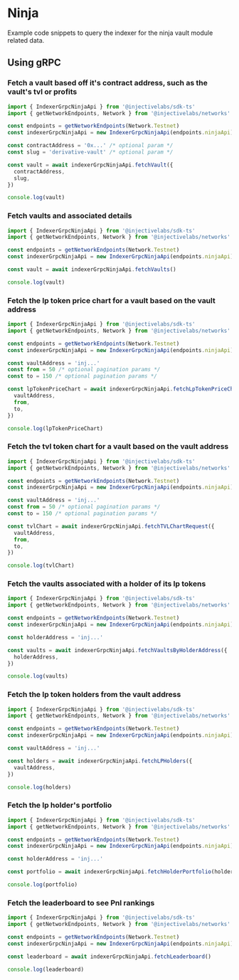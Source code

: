 # Ninja

Example code snippets to query the indexer for the ninja vault module related data.

## Using gRPC

### Fetch a vault based off it's contract address, such as the vault's tvl or profits

```ts
import { IndexerGrpcNinjaApi } from '@injectivelabs/sdk-ts'
import { getNetworkEndpoints, Network } from '@injectivelabs/networks'

const endpoints = getNetworkEndpoints(Network.Testnet)
const indexerGrpcNinjaApi = new IndexerGrpcNinjaApi(endpoints.ninjaApi)

const contractAddress = '0x...' /* optional param */
const slug = 'derivative-vault' /* optional param */

const vault = await indexerGrpcNinjaApi.fetchVault({
  contractAddress,
  slug,
})

console.log(vault)
```

### Fetch vaults and associated details

```ts
import { IndexerGrpcNinjaApi } from '@injectivelabs/sdk-ts'
import { getNetworkEndpoints, Network } from '@injectivelabs/networks'

const endpoints = getNetworkEndpoints(Network.Testnet)
const indexerGrpcNinjaApi = new IndexerGrpcNinjaApi(endpoints.ninjaApi)

const vault = await indexerGrpcNinjaApi.fetchVaults()

console.log(vault)
```

### Fetch the lp token price chart for a vault based on the vault address

```ts
import { IndexerGrpcNinjaApi } from '@injectivelabs/sdk-ts'
import { getNetworkEndpoints, Network } from '@injectivelabs/networks'

const endpoints = getNetworkEndpoints(Network.Testnet)
const indexerGrpcNinjaApi = new IndexerGrpcNinjaApi(endpoints.ninjaApi)

const vaultAddress = 'inj...'
const from = 50 /* optional pagination params */
const to = 150 /* optional pagination params */

const lpTokenPriceChart = await indexerGrpcNinjaApi.fetchLpTokenPriceChart({
  vaultAddress,
  from,
  to,
})

console.log(lpTokenPriceChart)
```

### Fetch the tvl token chart for a vault based on the vault address

```ts
import { IndexerGrpcNinjaApi } from '@injectivelabs/sdk-ts'
import { getNetworkEndpoints, Network } from '@injectivelabs/networks'

const endpoints = getNetworkEndpoints(Network.Testnet)
const indexerGrpcNinjaApi = new IndexerGrpcNinjaApi(endpoints.ninjaApi)

const vaultAddress = 'inj...'
const from = 50 /* optional pagination params */
const to = 150 /* optional pagination params */

const tvlChart = await indexerGrpcNinjaApi.fetchTVLChartRequest({
  vaultAddress,
  from,
  to,
})

console.log(tvlChart)
```

### Fetch the vaults associated with a holder of its lp tokens

```ts
import { IndexerGrpcNinjaApi } from '@injectivelabs/sdk-ts'
import { getNetworkEndpoints, Network } from '@injectivelabs/networks'

const endpoints = getNetworkEndpoints(Network.Testnet)
const indexerGrpcNinjaApi = new IndexerGrpcNinjaApi(endpoints.ninjaApi)

const holderAddress = 'inj...'

const vaults = await indexerGrpcNinjaApi.fetchVaultsByHolderAddress({
  holderAddress,
})

console.log(vaults)
```

### Fetch the lp token holders from the vault address

```ts
import { IndexerGrpcNinjaApi } from '@injectivelabs/sdk-ts'
import { getNetworkEndpoints, Network } from '@injectivelabs/networks'

const endpoints = getNetworkEndpoints(Network.Testnet)
const indexerGrpcNinjaApi = new IndexerGrpcNinjaApi(endpoints.ninjaApi)

const vaultAddress = 'inj...'

const holders = await indexerGrpcNinjaApi.fetchLPHolders({
  vaultAddress,
})

console.log(holders)
```

### Fetch the lp holder's portfolio

```ts
import { IndexerGrpcNinjaApi } from '@injectivelabs/sdk-ts'
import { getNetworkEndpoints, Network } from '@injectivelabs/networks'

const endpoints = getNetworkEndpoints(Network.Testnet)
const indexerGrpcNinjaApi = new IndexerGrpcNinjaApi(endpoints.ninjaApi)

const holderAddress = 'inj...'

const portfolio = await indexerGrpcNinjaApi.fetchHolderPortfolio(holderAddress)

console.log(portfolio)
```

### Fetch the leaderboard to see Pnl rankings

```ts
import { IndexerGrpcNinjaApi } from '@injectivelabs/sdk-ts'
import { getNetworkEndpoints, Network } from '@injectivelabs/networks'

const endpoints = getNetworkEndpoints(Network.Testnet)
const indexerGrpcNinjaApi = new IndexerGrpcNinjaApi(endpoints.ninjaApi)

const leaderboard = await indexerGrpcNinjaApi.fetchLeaderboard()

console.log(leaderboard)
```
